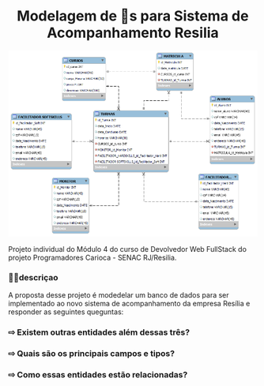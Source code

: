 <h1 align="center"> Modelagem de 🎲s para Sistema de Acompanhamento Resilia </h1>

![Screenshot](https://github.com/NHCardoso/Modelagem-de-dados-Resilia---M-dulo-4/blob/main/Modelagem%20Resilia.png?raw=true)

Projeto individual do Módulo 4 do curso de Devolvedor Web FullStack do projeto Programadores Carioca - SENAC RJ/Resilia.

### 👩‍💻descriçao

A proposta desse projeto é modedelar um banco de dados para ser implementado ao novo sistema de acompanhamento da empresa Resília e responder as seguintes queguntas:

### ⇨ Existem outras entidades além dessas três?

### ⇨ Quais são os principais campos e tipos?

### ⇨ Como essas entidades estão relacionadas?

